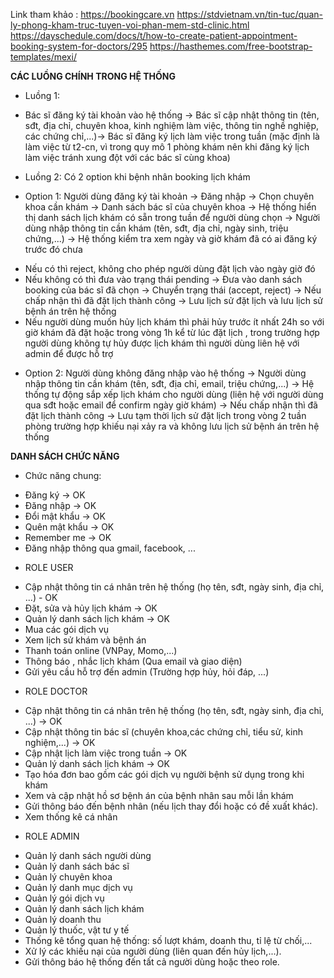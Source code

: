 Link tham khảo :
https://bookingcare.vn
https://stdvietnam.vn/tin-tuc/quan-ly-phong-kham-truc-tuyen-voi-phan-mem-std-clinic.html
https://dayschedule.com/docs/t/how-to-create-patient-appointment-booking-system-for-doctors/295
https://hasthemes.com/free-bootstrap-templates/mexi/

**********CÁC LUỒNG CHÍNH TRONG HỆ THỐNG**********
* Luồng 1:
- Bác sĩ đăng ký tài khoản vào hệ thống -> Bác sĩ cập nhật thông tin (tên, sđt, địa chỉ, chuyên khoa, kinh nghiệm làm việc, thông tin nghề nghiệp, các chứng chỉ,...)-> Bác sĩ 
đăng ký lịch làm việc trong tuần (mặc định là làm việc từ t2-cn, vì trong quy mô 1 phòng khám nên khi đăng ký lịch làm việc tránh xung đột với các bác sĩ cùng khoa)

* Luồng 2: Có 2 option khi bệnh nhân booking lịch khám
- Option 1: 
Người dùng đăng ký tài khoản -> Đăng nhập -> Chọn chuyên khoa cần khám -> Danh sách bác sĩ của chuyên khoa -> Hệ thống hiển thị danh sách lịch khám có sẵn trong tuần 
để người dùng chọn -> Người dùng nhập thông tin cần khám (tên, sđt, địa chỉ, ngày sinh, triệu chứng,...) -> Hệ thống kiểm tra xem ngày và giờ khám đã có ai đăng ký trước đó chưa 
+ Nếu có thì reject, không cho phép người dùng đặt lịch vào ngày giờ đó
+ Nếu không có thì đưa vào trạng thái pending -> Đưa vào danh sách booking của bác sĩ đã chọn -> Chuyển trạng thái (accept, reject) -> Nếu chấp nhận thì đã đặt lịch thành công 
-> Lưu lịch sử đặt lịch và lưu lịch sử bệnh án trên hệ thống
+ Nếu người dùng muốn hủy lịch khám thì phải hủy trước ít nhất 24h so với giờ khám đã đặt hoặc trong vòng 1h kể từ lúc đặt lịch , trong trường hợp người dùng không tự hủy được lịch
khám thì người dùng liên hệ với admin để được hỗ trợ
- Option 2: 
Người dùng không đăng nhập vào hệ thống -> Người dùng nhập thông tin cần khám (tên, sđt, địa chỉ, email, triệu chứng,...) -> Hệ thống tự động sắp xếp lịch khám cho người dùng
  (liên hệ với người dùng qua sđt hoặc email để confirm ngày giờ khám) -> Nếu chấp nhận thì đã đặt lịch thành công -> Lưu tạm thời lịch sử đặt lịch trong vòng 2 tuần phòng trường 
hợp khiếu nại xảy ra và không lưu lịch sử bệnh án trên hệ thống

**********DANH SÁCH CHỨC NĂNG**********
* Chức năng chung:
- Đăng ký -> OK
- Đăng nhập -> OK
- Đổi mật khẩu -> OK
- Quên mật khẩu -> OK
- Remember me -> OK
- Đăng nhập thông qua gmail, facebook, ...

* ROLE USER
- Cập nhật thông tin cá nhân trên hệ thống (họ tên, sđt, ngày sinh, địa chỉ, ...) - OK
- Đặt, sửa và hủy lịch khám -> OK
- Quản lý danh sách lịch khám -> OK
- Mua các gói dịch vụ
- Xem lịch sử khám và bệnh án
- Thanh toán online (VNPay, Momo,...)
- Thông báo , nhắc lịch khám (Qua email và giao diện)
- Gửi yêu cầu hỗ trợ đến admin (Trường hợp hủy, hỏi đáp, ...)

* ROLE DOCTOR
- Cập nhật thông tin cá nhân trên hệ thống (họ tên, sđt, ngày sinh, địa chỉ, ...) -> OK
- Cập nhật thông tin bác sĩ (chuyên khoa,các chứng chỉ, tiểu sử, kinh nghiệm,...) -> OK
- Cập nhật lịch làm việc trong tuần -> OK
- Quản lý danh sách lịch khám -> OK
- Tạo hóa đơn bao gồm các gói dịch vụ người  bệnh sử dụng trong khi khám
- Xem và cập nhật hồ sơ bệnh án của bệnh nhân sau mỗi lần khám
- Gửi thông báo đến bệnh nhân (nếu lịch thay đổi hoặc có đề xuất khác).
- Xem thống kê cá nhân

* ROLE ADMIN
- Quản lý danh sách người dùng 
- Quản lý danh sách bác sĩ 
- Quản lý chuyên khoa
- Quản lý danh mục dịch vụ
- Quản lý gói dịch vụ
- Quản lý danh sách lịch khám
- Quản lý doanh thu
- Quản lý thuốc, vật tư y tế
- Thống kê tổng quan hệ thống: số lượt khám, doanh thu, tỉ lệ từ chối,...
- Xử lý các khiếu nại của người dùng (liên quan đến hủy lịch,...).
- Gửi thông báo hệ thống đến tất cả người dùng hoặc theo role.

